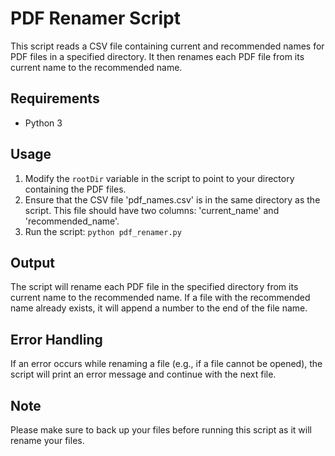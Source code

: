 <!DOCTYPE html>
<html>
<head>
    <title>PDF Renamer Script README</title>
</head>
<body>
    <h1>PDF Renamer Script</h1>
    <p>This script reads a CSV file containing current and recommended names for PDF files in a specified directory. It then renames each PDF file from its current name to the recommended name.</p>

  <h2>Requirements</h2>
    <ul>
        <li>Python 3</li>
    </ul>

   <h2>Usage</h2>
    <ol>
        <li>Modify the <code>rootDir</code> variable in the script to point to your directory containing the PDF files.</li>
        <li>Ensure that the CSV file 'pdf_names.csv' is in the same directory as the script. This file should have two columns: 'current_name' and 'recommended_name'.</li>
        <li>Run the script: <code>python pdf_renamer.py</code></li>
    </ol>

   <h2>Output</h2>
    <p>The script will rename each PDF file in the specified directory from its current name to the recommended name. If a file with the recommended name already exists, it will append a number to the end of the file name.</p>

 <h2>Error Handling</h2>
    <p>If an error occurs while renaming a file (e.g., if a file cannot be opened), the script will print an error message and continue with the next file.</p>

  <h2>Note</h2>
    <p>Please make sure to back up your files before running this script as it will rename your files.</p>
</body>
</html>

